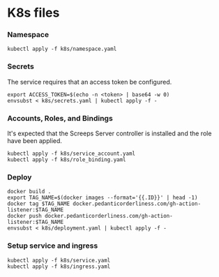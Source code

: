 # K8s files

### Namespace

```
kubectl apply -f k8s/namespace.yaml
```

### Secrets

The service requires that an access token be configured.

```
export ACCESS_TOKEN=$(echo -n <token> | base64 -w 0)
envsubst < k8s/secrets.yaml | kubectl apply -f -
```

### Accounts, Roles, and Bindings

It's expected that the Screeps Server controller is installed and the role have been applied.

```
kubectl apply -f k8s/service_account.yaml
kubectl apply -f k8s/role_binding.yaml
```

### Deploy

```
docker build .
export TAG_NAME=$(docker images --format='{{.ID}}' | head -1)
docker tag $TAG_NAME docker.pedanticorderliness.com/gh-action-listener:$TAG_NAME
docker push docker.pedanticorderliness.com/gh-action-listener:$TAG_NAME
envsubst < k8s/deployment.yaml | kubectl apply -f -
```

### Setup service and ingress

```
kubectl apply -f k8s/service.yaml
kubectl apply -f k8s/ingress.yaml
```

